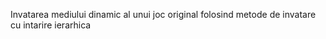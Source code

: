  Invatarea mediului dinamic al unui joc original folosind metode de invatare cu intarire ierarhica 
